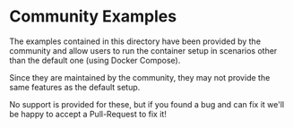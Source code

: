 # Community Examples

The examples contained in this directory have been provided by the community
and allow users to run the container setup in scenarios other than the
default one (using Docker Compose).

Since they are maintained by the community, they may not provide the same
features as the default setup.

No support is provided for these, but if you found a bug and can fix it
we'll be happy to accept a Pull-Request to fix it!
